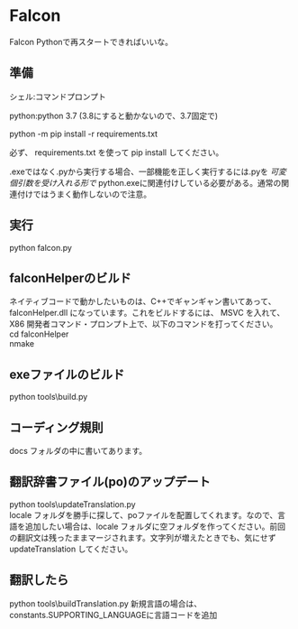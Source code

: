 # Falcon
Falcon Pythonで再スタートできればいいな。  
## 準備
シェル:コマンドプロンプト

python:python 3.7 (3.8にすると動かないので、3.7固定で)  

python -m pip install -r requirements.txt  

必ず、 requirements.txt を使って pip install してください。

.exeではなく.pyから実行する場合、一部機能を正しく実行するには.pyを *可変個引数を受け入れる形で* python.exeに関連付けしている必要がある。通常の関連付けではうまく動作しないので注意。

## 実行  
python falcon.py  

## falconHelperのビルド  
ネイティブコードで動かしたいものは、C++でギャンギャン書いてあって、 falconHelper.dll になっています。これをビルドするには、 MSVC を入れて、 X86 開発者コマンド・プロンプト上で、以下のコマンドを打ってください。  
cd falconHelper  
nmake  

## exeファイルのビルド  
python tools\build.py  

## コーディング規則  
docs フォルダの中に書いてあります。  

## 翻訳辞書ファイル(po)のアップデート
python tools\updateTranslation.py  
locale フォルダを勝手に探して、poファイルを配置してくれます。なので、言語を追加したい場合は、locale フォルダに空フォルダを作ってください。前回の翻訳文は残ったままマージされます。文字列が増えたときでも、気にせず updateTranslation してください。  

## 翻訳したら  
python tools\buildTranslation.py
新規言語の場合は、constants.SUPPORTING_LANGUAGEに言語コードを追加
